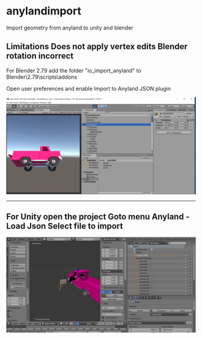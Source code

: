 # anylandimport
Import geometry from anyland to unity and blender

Limitations
Does not apply vertex edits
Blender rotation incorrect
---
For Blender 2.79
add the folder "io_import_anyland" to Blender\2.79\scripts\addons

Open user preferences and enable Import to Anyland JSON plugin

![Screenshot](Screenshot.PNG)

---
For Unity open the project
Goto menu Anyland - Load Json
Select file to import
---

![Screenshot](Blender.PNG)

